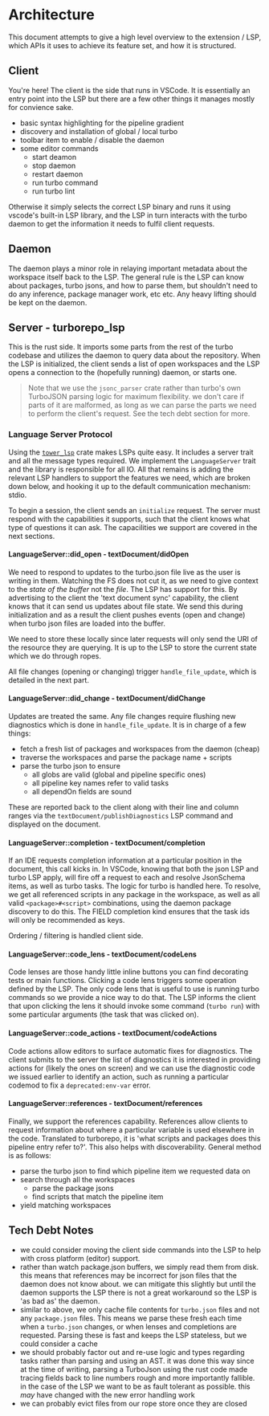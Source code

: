 # Architecture

This document attempts to give a high level overview to the extension / LSP,
which APIs it uses to achieve its feature set, and how it is structured.

## Client

You're here! The client is the side that runs in VSCode. It is essentially
an entry point into the LSP but there are a few other things it manages
mostly for convience sake.

- basic syntax highlighting for the pipeline gradient
- discovery and installation of global / local turbo
- toolbar item to enable / disable the daemon
- some editor commands
  - start deamon
  - stop daemon
  - restart daemon
  - run turbo command
  - run turbo lint

Otherwise it simply selects the correct LSP binary and runs it using vscode's
built-in LSP library, and the LSP in turn interacts with the turbo daemon to
get the information it needs to fulfil client requests.

## Daemon

The daemon plays a minor role in relaying important metadata about the
workspace itself back to the LSP. The general rule is the LSP can know about
packages, turbo jsons, and how to parse them, but shouldn't need to do any
inference, package manager work, etc etc. Any heavy lifting should be kept
on the daemon.

## Server - turborepo_lsp

This is the rust side. It imports some parts from the rest of the turbo
codebase and utilizes the daemon to query data about the repository. When
the LSP is initialized, the client sends a list of open workspaces and the
LSP opens a connection to the (hopefully running) daemon, or starts one.

> Note that we use the `jsonc_parser` crate rather than turbo's own
> TurboJSON parsing logic for maximum flexibility. we don't care if parts
> of it are malformed, as long as we can parse the parts we need to perform
> the client's request. See the tech debt section for more.

### Language Server Protocol

Using the [`tower_lsp`](https://crates.io/crates/tower-lsp) crate makes LSPs
quite easy. It includes a server trait and all the message types required. We
implement the `LanguageServer` trait and the library is responsible for all
IO. All that remains is adding the relevant LSP handlers to support the
features we need, which are broken down below, and hooking it up to the
default communication mechanism: stdio.

To begin a session, the client sends an `initialize` request. The server must
respond with the capabilities it supports, such that the client knows what
type of questions it can ask. The capacilities we support are covered in the
next sections.

#### LanguageServer::did_open - textDocument/didOpen

We need to respond to updates to the turbo.json file live as the user is
writing in them. Watching the FS does not cut it, as we need to give context
to the _state of the buffer_ not the _file_. The LSP has support for this.
By advertising to the client the 'text document sync' capability, the client
knows that it can send us updates about file state. We send this during
initialization and as a result the client pushes events (open and change) when
turbo json files are loaded into the buffer.

We need to store these locally since later requests will only send the URI of
the resource they are querying. It is up to the LSP to store the current state
which we do through ropes.

All file changes (opening or changing) trigger `handle_file_update`, which is
detailed in the next part.

#### LanguageServer::did_change - textDocument/didChange

Updates are treated the same. Any file changes require flushing new diagnostics
which is done in `handle_file_update`. It is in charge of a few things:

- fetch a fresh list of packages and workspaces from the daemon (cheap)
- traverse the workspaces and parse the package name + scripts
- parse the turbo json to ensure
  - all globs are valid (global and pipeline specific ones)
  - all pipeline key names refer to valid tasks
  - all dependOn fields are sound

These are reported back to the client along with their line and column ranges
via the `textDocument/publishDiagnostics` LSP command and displayed on the
document.

#### LanguageServer::completion - textDocument/completion

If an IDE requests completion information at a particular position in the
document, this call kicks in. In VSCode, knowing that both the json LSP
and turbo LSP apply, will fire off a request to each and resolve JsonSchema
items, as well as turbo tasks. The logic for turbo is handled here.
To resolve, we get all referenced scripts in any package in the workspace,
as well as all valid `<package>#<script>` combinations, using the daemon
package discovery to do this. The FIELD completion kind ensures that the
task ids will only be recommended as keys.

Ordering / filtering is handled client side.

#### LanguageServer::code_lens - textDocument/codeLens

Code lenses are those handy little inline buttons you can find decorating
tests or main functions. Clicking a code lens triggers some operation defined
by the LSP. The only code lens that is useful to use is running turbo commands
so we provide a nice way to do that. The LSP informs the client that upon
clicking the lens it should invoke some command (`turbo run`) with some
particular arguments (the task that was clicked on).

#### LanguageServer::code_actions - textDocument/codeActions

Code actions allow editors to surface automatic fixes for diagnostics. The
client submits to the server the list of diagnostics it is
interested in providing actions for (likely the ones on screen) and we
can use the diagnostic code we issued earlier to identify an action, such
as running a particular codemod to fix a `deprecated:env-var` error.

#### LanguageServer::references - textDocument/references

Finally, we support the references capability. References allow clients to
request information about where a particular variable is used elsewhere in the
code. Translated to turborepo, it is 'what scripts and packages does this
pipeline entry refer to?'. This also helps with discoverability. General
method is as follows:

- parse the turbo json to find which pipeline item we requested data on
- search through all the workspaces
  - parse the package jsons
  - find scripts that match the pipeline item
- yield matching workspaces

## Tech Debt Notes

- we could consider moving the client side commands into the LSP to help with
  cross platform (editor) support.
- rather than watch package.json buffers, we simply read them from disk. this
  means that references may be incorrect for json files that the daemon does
  not know about. we can mitigate this slightly but until the daemon supports
  the LSP there is not a great workaround so the LSP is 'as bad as' the daemon.
- similar to above, we only cache file contents for `turbo.json` files and not
  any `package.json` files. This means we parse these fresh each time when a
  `turbo.json` changes, or when lenses and completions are requested. Parsing
  these is fast and keeps the LSP stateless, but we could consider a cache
- we should probably factor out and re-use logic and types regarding tasks
  rather than parsing and using an AST. it was done this way since at the time
  of writing, parsing a TurboJson using the rust code made tracing fields back
  to line numbers rough and more importantly fallible. in the case of the LSP
  we want to be as fault tolerant as possible. this _may_ have changed with
  the new error handling work
- we can probably evict files from our rope store once they are closed
